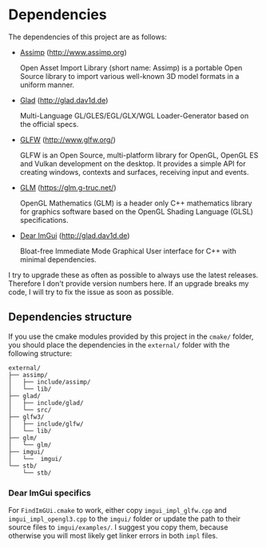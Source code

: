 # Dependencies
The dependencies of this project are as follows:
* [Assimp](https://github.com/assimp/assimp) (http://www.assimp.org)

  Open Asset Import Library (short name: Assimp) is a portable Open Source library to import various well-known 3D model formats in a uniform manner.

* [Glad](https://github.com/Dav1dde/glad) (http://glad.dav1d.de)

  Multi-Language GL/GLES/EGL/GLX/WGL Loader-Generator based on the official specs.

* [GLFW](https://github.com/glfw/glfw) (http://www.glfw.org/)

  GLFW is an Open Source, multi-platform library for OpenGL, OpenGL ES and Vulkan development on the desktop.
  It provides a simple API for creating windows, contexts and surfaces, receiving input and events.
  
* [GLM](https://github.com/g-truc/glm) (https://glm.g-truc.net/)

  OpenGL Mathematics (GLM) is a header only C++ mathematics library for graphics software based on the OpenGL Shading Language (GLSL) specifications.

* [Dear ImGui](https://github.com/ocornut/imgui) (http://glad.dav1d.de)

  Bloat-free Immediate Mode Graphical User interface for C++ with minimal dependencies.

I try to upgrade these as often as possible to always use the latest releases.
Therefore I don't provide version numbers here. If an upgrade breaks my code,
I will try to fix the issue as soon as possible.

## Dependencies structure

If you use the cmake modules provided by this project in the `cmake/` folder,
you should place the dependencies in the `external/` folder with the following structure:

```
external/
├── assimp/
│   ├── include/assimp/
│   └── lib/
├── glad/
│   ├── include/glad/
│   └── src/
├── glfw3/
│   ├── include/glfw/
│   └── lib/
├── glm/
│   └── glm/
├── imgui/
│   └──  imgui/
└── stb/
    └── stb/
```

### Dear ImGui specifics
For `FindImGUi.cmake` to work, either copy `imgui_impl_glfw.cpp` and `imgui_impl_opengl3.cpp`
to the `imgui/` folder or update the path to their source files to `imgui/examples/`.
I suggest you copy them, because otherwise you will most likely get linker errors in both `impl` files.